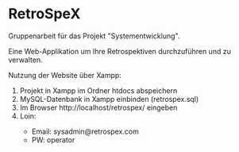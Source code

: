 # RetroSpeX

Gruppenarbeit für das Projekt "Systementwicklung".

Eine Web-Applikation um Ihre Retrospektiven durchzuführen und zu verwalten. 

Nutzung der Website über Xampp:

<ol>
  <li> Projekt in Xampp im Ordner htdocs abspeichern </li>
  <li> MySQL-Datenbank in Xampp einbinden (retrospex.sql) </li>
  <li> Im Browser http://localhost/retrospex/ eingeben </li> 
  <li> Loin: </li>
  <ul> 
    <li>Email: sysadmin@retrospex.com</li>
    <li>PW: operator</li>
  </ul>
</ol>


